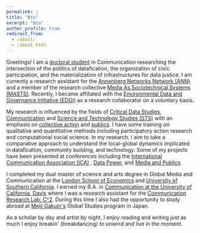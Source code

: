 ```yaml
---
permalink: /
title: "Bio"
excerpt: "Bio"
author_profile: true
redirect_from: 
  - /about/
  - /about.html
---
```


Greetings! I am a [doctoral student](https://annenberg.usc.edu/communication/communication-phd/doctoral-students/alejandro-alvarado-rojas) in Communication researching the intersection of the politics of datafication, the organization of civic participation, and the materialization of infrastructures for data justice. I am currently a research assistant for the [Annenberg Networks Network (ANN)](https://uscann.tumblr.com/) and a member of the research collective [Media As Sociotechnical Systems (MASTS)](https://www.uscmasts.org/). Recently, I became affiliated with the [Environmental Data and Governance Initiative (EDGI)](https://envirodatagov.org/) as a research collaborator on a voluntary basis. 


My research is influenced by the fields of [Critical Data Studies](https://en.wikipedia.org/wiki/Critical_data_studies), [Communication](https://en.wikipedia.org/wiki/Communication_studies#:~:text=As%20a%20field%20of%20study,%2C%20public%20administration%E2%80%94and%20beyond.) and [Science and Technology Studies (STS)](https://en.wikipedia.org/wiki/Science_and_technology_studies) with an emphasis on [collective action](https://en.wikipedia.org/wiki/Collective_action) and [publics](https://en.wikipedia.org/wiki/Public_sphere). I have some training on qualitative and quantitative methods including participatory action research and computational social science. In my research, I aim to take a comparative approach to understand the local-global dynamics implicated in datafication, community building, and technology. Some of my projects have been presented at conferences including the [International Communication Association (ICA)](https://www.icahdq.org/page/ICA2022) , [Data Power](https://datapowerconference.org/), and [Media and Publics](https://events.ruc.dk/publicsconference2022/).


I completed my dual master of science and arts degree in Global Media and Communication at the [London School of Economics](https://www.lse.ac.uk/media-and-communications) and [University of Southern California](https://annenberg.usc.edu/). I earned my B.A. in [Communication at the University of California, Davis](https://communication.ucdavis.edu/) where I was a research assistant for the [Communication Research Lab: C^2](https://c2.ucdavis.edu/). During this time I also had the opportunity to study abroad at [Meiji Gakuin's](https://fis.meijigakuin.ac.jp/en/uc/) Global Studies program in Japan.          


As a scholar by day and artist by night, I enjoy reading and writing just as much I enjoy breakin' (breakdancing) to unwind and live in the moment.